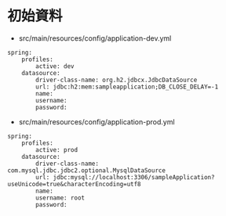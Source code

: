 # 初始資料


* src/main/resources/config/application-dev.yml

```
spring:
    profiles:
        active: dev
    datasource:
        driver-class-name: org.h2.jdbcx.JdbcDataSource
        url: jdbc:h2:mem:sampleapplication;DB_CLOSE_DELAY=-1
        name:
        username:
        password:
```

* src/main/resources/config/application-prod.yml

```
spring:
    profiles:
        active: prod
    datasource:
        driver-class-name: com.mysql.jdbc.jdbc2.optional.MysqlDataSource
        url: jdbc:mysql://localhost:3306/sampleApplication?useUnicode=true&characterEncoding=utf8
        name:
        username: root
        password:
```